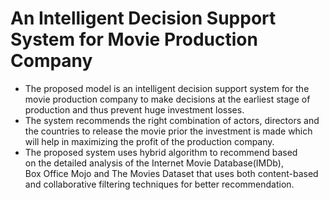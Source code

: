 # An Intelligent Decision Support System for Movie Production Company

* The proposed model is an intelligent decision support system for the movie production company to make decisions at the earliest stage of production and thus prevent huge investment losses.
* The system recommends the right combination of actors, directors and the countries to release the movie prior the investment is made which will help in maximizing the profit of the production company. 
* The proposed system uses hybrid algorithm to recommend based on the detailed analysis of the Internet Movie Database(IMDb), Box Office Mojo and The Movies Dataset that uses both content-based and collaborative filtering techniques for better recommendation.



